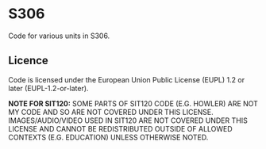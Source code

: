 # S306
Code for various units in S306.

## Licence
Code is licensed under the European Union Public License (EUPL) 1.2 or later (EUPL-1.2-or-later).

**NOTE FOR SIT120:** SOME PARTS OF SIT120 CODE (E.G. HOWLER) ARE NOT MY CODE AND SO ARE NOT COVERED UNDER THIS LICENSE. IMAGES/AUDIO/VIDEO USED IN SIT120 ARE NOT COVERED UNDER THIS LICENSE AND CANNOT BE REDISTRIBUTED OUTSIDE OF ALLOWED CONTEXTS (E.G. EDUCATION) UNLESS OTHERWISE NOTED.